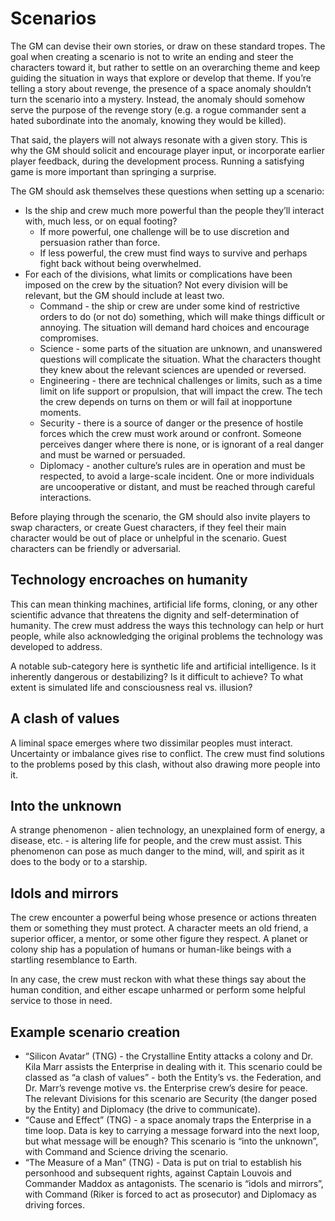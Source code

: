 # Scenarios

The GM can devise their own stories, or draw on these standard tropes. The goal when creating a scenario is not to write an ending and steer the characters toward it, but rather to settle on an overarching theme and keep guiding the situation in ways that explore or develop that theme. If you’re telling a story about revenge, the presence of a space anomaly shouldn’t turn the scenario into a mystery. Instead, the anomaly should somehow serve the purpose of the revenge story (e.g. a rogue commander sent a hated subordinate into the anomaly, knowing they would be killed).

That said, the players will not always resonate with a given story. This is why the GM should solicit and encourage player input, or incorporate earlier player feedback, during the development process. Running a satisfying game is more important than springing a surprise.

The GM should ask themselves these questions when setting up a scenario:

- Is the ship and crew much more powerful than the people they’ll interact with, much less, or on equal footing?
    - If more powerful, one challenge will be to use discretion and persuasion rather than force.
    - If less powerful, the crew must find ways to survive and perhaps fight back without being overwhelmed.
- For each of the divisions, what limits or complications have been imposed on the crew by the situation? Not every division will be relevant, but the GM should include at least two.
    - Command - the ship or crew are under some kind of restrictive orders to do (or not do) something, which will make things difficult or annoying. The situation will demand hard choices and encourage compromises.
    - Science - some parts of the situation are unknown, and unanswered questions will complicate the situation. What the characters thought they knew about the relevant sciences are upended or reversed.
    - Engineering - there are technical challenges or limits, such as a time limit on life support or propulsion, that will impact the crew. The tech the crew depends on turns on them or will fail at inopportune moments.
    - Security - there is a source of danger or the presence of hostile forces which the crew must work around or confront. Someone perceives danger where there is none, or is ignorant of a real danger and must be warned or persuaded.
    - Diplomacy - another culture’s rules are in operation and must be respected, to avoid a large-scale incident. One or more individuals are uncooperative or distant, and must be reached through careful interactions.

Before playing through the scenario, the GM should also invite players to swap characters, or create Guest characters, if they feel their main character would be out of place or unhelpful in the scenario. Guest characters can be friendly or adversarial.

## **Technology encroaches on humanity**

This can mean thinking machines, artificial life forms, cloning, or any other scientific advance that threatens the dignity and self-determination of humanity. The crew must address the ways this technology can help or hurt people, while also acknowledging the original problems the technology was developed to address.

A notable sub-category here is synthetic life and artificial intelligence. Is it inherently dangerous or destabilizing? Is it difficult to achieve? To what extent is simulated life and consciousness real vs. illusion?

## **A clash of values**

A liminal space emerges where two dissimilar peoples must interact. Uncertainty or imbalance gives rise to conflict. The crew must find solutions to the problems posed by this clash, without also drawing more people into it.

## Into the unknown

A strange phenomenon - alien technology, an unexplained form of energy, a disease, etc. - is altering life for people, and the crew must assist. This phenomenon can pose as much danger to the mind, will, and spirit as it does to the body or to a starship.

## **Idols and mirrors**

The crew encounter a powerful being whose presence or actions threaten them or something they must protect. A character meets an old friend, a superior officer, a mentor, or some other figure they respect. A planet or colony ship has a population of humans or human-like beings with a startling resemblance to Earth.

In any case, the crew must reckon with what these things say about the human condition, and either escape unharmed or perform some helpful service to those in need.

## Example scenario creation

- “Silicon Avatar” (TNG) - the Crystalline Entity attacks a colony and Dr. Kila Marr assists the Enterprise in dealing with it. This scenario could be classed as “a clash of values” - both the Entity’s vs. the Federation, and Dr. Marr’s revenge motive vs. the Enterprise crew’s desire for peace. The relevant Divisions for this scenario are Security (the danger posed by the Entity) and Diplomacy (the drive to communicate).
- “Cause and Effect” (TNG) - a space anomaly traps the Enterprise in a time loop. Data is key to carrying a message forward into the next loop, but what message will be enough? This scenario is “into the unknown”, with Command and Science driving the scenario.
- “The Measure of a Man” (TNG) - Data is put on trial to establish his personhood and subsequent rights, against Captain Louvois and Commander Maddox as antagonists. The scenario is “idols and mirrors”, with Command (Riker is forced to act as prosecutor) and Diplomacy as driving forces.
